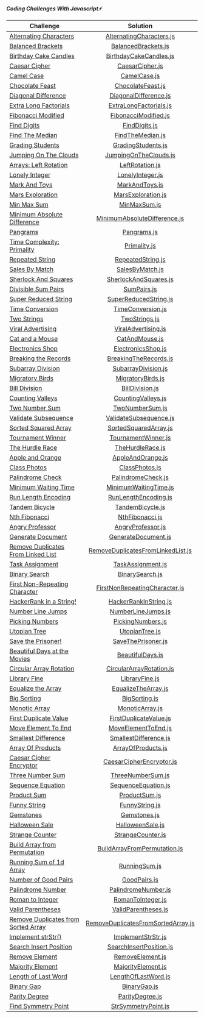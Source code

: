 ***Coding Challenges With Javascript⚡️***

| Challenge                                                                                                           |                                                              Solution                                                               |
|---------------------------------------------------------------------------------------------------------------------|:-----------------------------------------------------------------------------------------------------------------------------------:|
| [Alternating Characters](https://www.hackerrank.com/challenges/alternating-characters/problem?h_r=internal-search)  |           [AlternatingCharacters.js](https://github.com/esrasen9/algo-challenges-js/blob/master/AlternatingCharacters.js)           |
| [Balanced Brackets](https://www.hackerrank.com/challenges/balanced-brackets/problem?h_r=internal-search)            |                [BalancedBrackets.js](https://github.com/esrasen9/algo-challenges-js/blob/master/BalancedBrackets.js)                | 
| [Birthday Cake Candles](https://www.hackerrank.com/challenges/birthday-cake-candles/problem?h_r=internal-search)    |             [BirthdayCakeCandles.js](https://github.com/esrasen9/algo-challenges-js/blob/master/BirthdayCakeCandles.js)             |
| [Caesar Cipher](https://www.hackerrank.com/challenges/caesar-cipher-1/problem)                                      |                    [CaesarCipher.js](https://github.com/esrasen9/algo-challenges-js/blob/master/CaesarCipher.js)                    |
| [Camel Case](https://www.hackerrank.com/challenges/camelcase/problem)                                               |                       [CamelCase.js](https://github.com/esrasen9/algo-challenges-js/blob/master/CamelCase.js)                       |
| [Chocolate Feast](https://www.hackerrank.com/challenges/chocolate-feast/problem)                                    |                  [ChocolateFeast.js](https://github.com/esrasen9/algo-challenges-js/blob/master/ChocolateFeast.js)                  |
| [Diagonal Difference](https://www.hackerrank.com/challenges/diagonal-difference/problem)                            |              [DiagonalDifference.js](https://github.com/esrasen9/algo-challenges-js/blob/master/DiagonalDifference.js)              |
| [Extra Long Factorials](https://www.hackerrank.com/challenges/extra-long-factorials/problem)                        |             [ExtraLongFactorials.js](https://github.com/esrasen9/algo-challenges-js/blob/master/ExtraLongFactorials.js)             |
| [Fibonacci Modified](https://www.hackerrank.com/challenges/fibonacci-modified/problem)                              |               [FibonacciModified.js](https://github.com/esrasen9/algo-challenges-js/blob/master/FibonacciModified.js)               |
| [Find Digits](https://www.hackerrank.com/challenges/find-digits/problem)                                            |                      [FindDigits.js](https://github.com/esrasen9/algo-challenges-js/blob/master/FindDigits.js)                      |
| [Find The Median](https://www.hackerrank.com/challenges/find-the-median/problem)                                    |                   [FindTheMedian.js](https://github.com/esrasen9/algo-challenges-js/blob/master/FindTheMedian.js)                   |
| [Grading Students](https://www.hackerrank.com/challenges/three-month-preparation-kit-grading/problem)               |                 [GradingStudents.js](https://github.com/esrasen9/algo-challenges-js/blob/master/GradingStudents.js)                 |
| [Jumping On The Clouds](https://www.hackerrank.com/challenges/jumping-on-the-clouds/problem)                        |              [JumpingOnTheClouds.js](https://github.com/esrasen9/algo-challenges-js/blob/master/JumpingOnTheClouds.js)              |
| [Arrays: Left Rotation](https://www.hackerrank.com/challenges/ctci-array-left-rotation/problem)                     |                    [LeftRotation.js](https://github.com/esrasen9/algo-challenges-js/blob/master/LeftRotation.js)                    |
| [Lonely Integer](https://www.hackerrank.com/challenges/ctci-lonely-integer/problem)                                 |                   [LonelyInteger.js](https://github.com/esrasen9/algo-challenges-js/blob/master/LonelyInteger.js)                   |
| [Mark And Toys](https://www.hackerrank.com/challenges/mark-and-toys/problem)                                        |                     [MarkAndToys.js](https://github.com/esrasen9/algo-challenges-js/blob/master/MarkAndToys.js)                     |
| [Mars Exploration](https://www.hackerrank.com/challenges/mars-exploration/problem)                                  |                 [MarsExploration.js](https://github.com/esrasen9/algo-challenges-js/blob/master/MarsExploration.js)                 |
| [Min Max Sum](https://www.hackerrank.com/challenges/mini-max-sum/problem)                                           |                       [MinMaxSum.js](https://github.com/esrasen9/algo-challenges-js/blob/master/MinMaxSum.js)                       |
| [Minimum Absolute Difference](https://www.hackerrank.com/challenges/minimum-absolute-difference-in-an-array/problem) |       [MinimumAbsoluteDifference.js](https://github.com/esrasen9/algo-challenges-js/blob/master/MinimumAbsoluteDifference.js)       |
| [Pangrams](https://www.hackerrank.com/challenges/pangrams/problem)                                                  |                        [Pangrams.js](https://github.com/esrasen9/algo-challenges-js/blob/master/Pangrams.js)                        |
| [Time Complexity: Primality](https://www.hackerrank.com/challenges/ctci-big-o/problem)                              |                       [Primality.js](https://github.com/esrasen9/algo-challenges-js/blob/master/Primality.js)                       |
| [Repeated String](https://www.hackerrank.com/challenges/repeated-string/problem)                                    |                  [RepeatedString.js](https://github.com/esrasen9/algo-challenges-js/blob/master/RepeatedString.js)                  |
| [Sales By Match](https://www.hackerrank.com/challenges/sock-merchant/problem)                                       |                    [SalesByMatch.js](https://github.com/esrasen9/algo-challenges-js/blob/master/SalesByMatch.js)                    |
| [Sherlock And Squares](https://www.hackerrank.com/challenges/sherlock-and-squares/problem)                          |              [SherlockAndSquares.js](https://github.com/esrasen9/algo-challenges-js/blob/master/SherlockAndSquares.js)              |
| [Divisible Sum Pairs](https://www.hackerrank.com/challenges/divisible-sum-pairs/problem)                            |                        [SumPairs.js](https://github.com/esrasen9/algo-challenges-js/blob/master/SumPairs.js)                        |
| [Super Reduced String](https://www.hackerrank.com/challenges/reduced-string/problem)                                |              [SuperReducedString.js](https://github.com/esrasen9/algo-challenges-js/blob/master/SuperReducedString.js)              |
| [Time Conversion](https://www.hackerrank.com/challenges/time-conversion/problem)                                    |                  [TimeConversion.js](https://github.com/esrasen9/algo-challenges-js/blob/master/TimeConversion.js)                  |
| [Two Strings](https://www.hackerrank.com/challenges/two-strings/problem)                                            |                      [TwoStrings.js](https://github.com/esrasen9/algo-challenges-js/blob/master/TwoStrings.js)                      |
| [Viral Advertising](https://www.hackerrank.com/challenges/strange-advertising/problem)                              |                [ViralAdvertising.js](https://github.com/esrasen9/algo-challenges-js/blob/master/ViralAdvertising.js)                |
| [Cat and a Mouse](https://www.hackerrank.com/challenges/cats-and-a-mouse/problem)                                   |                     [CatAndMouse.js](https://github.com/esrasen9/algo-challenges-js/blob/master/CatAndMouse.js)                     |
| [Electronics Shop](https://www.hackerrank.com/challenges/electronics-shop/problem)                                  |                 [ElectronicsShop.js](https://github.com/esrasen9/algo-challenges-js/blob/master/ElectronicsShop.js)                 |
| [Breaking the Records](https://www.hackerrank.com/challenges/breaking-best-and-worst-records/problem)               |              [BreakingTheRecords.js](https://github.com/esrasen9/algo-challenges-js/blob/master/BreakingTheRecords.js)              |
| [Subarray Division](https://www.hackerrank.com/challenges/the-birthday-bar/problem)                                 |                [SubarrayDivision.js](https://github.com/esrasen9/algo-challenges-js/blob/master/SubarrayDivision.js)                |
| [Migratory Birds](https://www.hackerrank.com/challenges/migratory-birds/problem)                                    |                  [MigratoryBirds.js](https://github.com/esrasen9/algo-challenges-js/blob/master/MigratoryBirds.js)                  |
| [Bill Division](https://www.hackerrank.com/challenges/bon-appetit/problem)                                          |                    [BillDivision.js](https://github.com/esrasen9/algo-challenges-js/blob/master/BillDivision.js)                    |
| [Counting Valleys](https://www.hackerrank.com/challenges/counting-valleys/problem)                                  |                 [CountingValleys.js](https://github.com/esrasen9/algo-challenges-js/blob/master/CountingValleys.js)                 |
| [Two Number Sum](https://www.algoexpert.io/questions/Two%20Number%20Sum)                                            |                    [TwoNumberSum.js](https://github.com/esrasen9/algo-challenges-js/blob/master/TwoNumberSum.js)                    |
| [Validate Subsequence](https://www.algoexpert.io/questions/Validate%20Subsequence)                                  |             [ValidateSubsequence.js](https://github.com/esrasen9/algo-challenges-js/blob/master/ValidateSubsequence.js)             |
| [Sorted Squared Array](https://www.algoexpert.io/questions/Sorted%20Squared%20Array)                                |              [SortedSquaredArray.js](https://github.com/esrasen9/algo-challenges-js/blob/master/SortedSquaredArray.js)              |
| [Tournament Winner](https://www.algoexpert.io/questions/Tournament%20Winner)                                        |                [TournamentWinner.js](https://github.com/esrasen9/algo-challenges-js/blob/master/TournamentWinner.js)                |
| [The Hurdle Race](https://www.hackerrank.com/challenges/the-hurdle-race/problem)                                    |                   [TheHurdleRace.js](https://github.com/esrasen9/algo-challenges-js/blob/master/TheHurdleRace.js)                   |
| [Apple and Orange](https://www.hackerrank.com/challenges/apple-and-orange/problem)                                  |                  [AppleAndOrange.js](https://github.com/esrasen9/algo-challenges-js/blob/master/AppleAndOrange.js)                  |
| [Class Photos](https://www.algoexpert.io/questions/Class%20Photos)                                                  |                     [ClassPhotos.js](https://github.com/esrasen9/algo-challenges-js/blob/master/ClassPhotos.js)                     | 
| [Palindrome Check](https://www.algoexpert.io/questions/Palindrome%20Check)                                          |                 [PalindromeCheck.js](https://github.com/esrasen9/algo-challenges-js/blob/master/PalindromeCheck.js)                 |
| [Minimum Waiting Time](https://www.algoexpert.io/questions/Minimum%20Waiting%20Time)                                |              [MinimumWaitingTime.js](https://github.com/esrasen9/algo-challenges-js/blob/master/MinimumWaitingTime.js)              |
| [Run Length Encoding](https://www.algoexpert.io/questions/Run-Length%20Encoding)                                    |               [RunLengthEncoding.js](https://github.com/esrasen9/algo-challenges-js/blob/master/RunLengthEncoding.js)               |
| [Tandem Bicycle](https://www.algoexpert.io/questions/Tandem%20Bicycle)                                              |                   [TandemBicycle.js](https://github.com/esrasen9/algo-challenges-js/blob/master/TandemBicycle.js)                   |
| [Nth Fibonacci](https://www.algoexpert.io/questions/Nth%20Fibonacci)                                                |                    [NthFibonacci.js](https://github.com/esrasen9/algo-challenges-js/blob/master/NthFibonacci.js)                    |
| [Angry Professor](https://www.hackerrank.com/challenges/angry-professor/problem)                                    |                  [AngryProfessor.js](https://github.com/esrasen9/algo-challenges-js/blob/master/AngryProfessor.js)                  |
| [Generate Document](https://www.algoexpert.io/questions/Generate%20Document)                                        |                [GenerateDocument.js](https://github.com/esrasen9/algo-challenges-js/blob/master/GenerateDocument.js)                |
| [Remove Duplicates From Linked List](https://www.algoexpert.io/questions/Remove%20Duplicates%20From%20Linked%20List) |  [RemoveDuplicatesFromLinkedList.js](https://github.com/esrasen9/algo-challenges-js/blob/master/RemoveDuplicatesFromLinkedList.js)  |
| [Task Assignment](https://www.algoexpert.io/questions/Task%20Assignment)                                            |                  [TaskAssignment.js](https://github.com/esrasen9/algo-challenges-js/blob/master/TaskAssignment.js)                  |
| [Binary Search](https://www.algoexpert.io/questions/Binary%20Search)                                                |                    [BinarySearch.js](https://github.com/esrasen9/algo-challenges-js/blob/master/BinarySearch.js)                    |
| [First Non-Repeating Character](https://www.algoexpert.io/questions/First%20Non-Repeating%20Character)              |      [FirstNonRepeatingCharacter.js](https://github.com/esrasen9/algo-challenges-js/blob/master/FirstNonRepeatingCharacter.js)      |
| [HackerRank in a String!](https://www.hackerrank.com/challenges/hackerrank-in-a-string/problem?isFullScreen=false)  |              [HackerRankInString.js](https://github.com/esrasen9/algo-challenges-js/blob/master/HackerRankInString.js)              |
| [Number Line Jumps](https://www.hackerrank.com/challenges/kangaroo/problem)                                         |                 [NumberLineJumps.js](https://github.com/esrasen9/algo-challenges-js/blob/master/NumberLineJumps.js)                 |
| [Picking Numbers](https://www.hackerrank.com/challenges/picking-numbers/problem?isFullScreen=false)                 |                  [PickingNumbers.js](https://github.com/esrasen9/algo-challenges-js/blob/master/PickingNumbers.js)                  |
| [Utopian Tree](https://www.hackerrank.com/challenges/utopian-tree/problem?isFullScreen=false)                       |                     [UtopianTree.js](https://github.com/esrasen9/algo-challenges-js/blob/master/UtopianTree.js)                     |
| [Save the Prisoner!](https://www.hackerrank.com/challenges/save-the-prisoner/problem?isFullScreen=false)            |                 [SaveThePrisoner.js](https://github.com/esrasen9/algo-challenges-js/blob/master/SaveThePrisoner.js)                 |
| [Beautiful Days at the Movies](https://www.hackerrank.com/challenges/beautiful-days-at-the-movies/problem)          |                   [BeautifulDays.js](https://github.com/esrasen9/algo-challenges-js/blob/master/BeautifulDays.js)                   |
| [Circular Array Rotation](https://www.hackerrank.com/challenges/circular-array-rotation/problem)                    |           [CircularArrayRotation.js](https://github.com/esrasen9/algo-challenges-js/blob/master/CircularArrayRotation.js)           |
| [Library Fine](https://www.hackerrank.com/challenges/library-fine/problem)                                          |                     [LibraryFine.js](https://github.com/esrasen9/algo-challenges-js/blob/master/LibraryFine.js)                     |
| [Equalize the Array](https://www.hackerrank.com/challenges/equality-in-a-array/problem)                             |                [EqualizeTheArray.js](https://github.com/esrasen9/algo-challenges-js/blob/master/EqualizeTheArray.js)                |
| [Big Sorting](https://www.hackerrank.com/challenges/big-sorting/problem)                                            |                      [BigSorting.js](https://github.com/esrasen9/algo-challenges-js/blob/master/BigSorting.js)                      |
| [Monotic Array](https://www.algoexpert.io/questions/Monotonic%20Array)                                              |                    [MonoticArray.js](https://github.com/esrasen9/algo-challenges-js/blob/master/MonoticArray.js)                    |
| [First Duplicate Value](https://www.algoexpert.io/questions/First%20Duplicate%20Value)                              |             [FirstDuplicateValue.js](https://github.com/esrasen9/algo-challenges-js/blob/master/FirstDuplicateValue.js)             |
| [Move Element To End](https://www.algoexpert.io/questions/Move%20Element%20To%20End)                                |                [MoveElementToEnd.js](https://github.com/esrasen9/algo-challenges-js/blob/master/MoveElementToEnd.js)                |
| [Smallest Difference](https://www.algoexpert.io/questions/Smallest%20Difference)                                    |              [SmallestDifference.js](https://github.com/esrasen9/algo-challenges-js/blob/master/SmallestDifference.js)              |
| [Array Of Products](https://www.algoexpert.io/questions/Array%20Of%20Products)                                      |                 [ArrayOfProducts.js](https://github.com/esrasen9/algo-challenges-js/blob/master/ArrayOfProducts.js)                 |
| [Caesar Cipher Encryptor](https://www.algoexpert.io/questions/Caesar%20Cipher%20Encryptor)                          |           [CaesarCipherEncryptor.js](https://github.com/esrasen9/algo-challenges-js/blob/master/CaesarCipherEncryptor.js)           |
| [Three Number Sum](https://www.algoexpert.io/questions/Three%20Number%20Sum)                                        |                  [ThreeNumberSum.js](https://github.com/esrasen9/algo-challenges-js/blob/master/ThreeNumberSum.js)                  |
| [Sequence Equation](https://www.hackerrank.com/challenges/permutation-equation/problem)                             |                [SequenceEquation.js](https://github.com/esrasen9/algo-challenges-js/blob/master/SequenceEquation.js)                |
| [Product Sum](https://www.algoexpert.io/questions/Product%20Sum)                                                    |                      [ProductSum.js](https://github.com/esrasen9/algo-challenges-js/blob/master/ProductSum.js)                      |
| [Funny String](https://www.hackerrank.com/challenges/funny-string/problem)                                          |                     [FunnyString.js](https://github.com/esrasen9/algo-challenges-js/blob/master/FunnyString.js)                     |
| [Gemstones](https://www.hackerrank.com/challenges/gem-stones/problem)                                               |                       [Gemstones.js](https://github.com/esrasen9/algo-challenges-js/blob/master/Gemstones.js)                       |
| [Halloween Sale](https://www.hackerrank.com/challenges/halloween-sale/problem)                                      |                   [HalloweenSale.js](https://github.com/esrasen9/algo-challenges-js/blob/master/HalloweenSale.js)                   |
| [Strange Counter](https://www.hackerrank.com/challenges/strange-code/problem)                                       |                  [StrangeCounter.js](https://github.com/esrasen9/algo-challenges-js/blob/master/StrangeCounter.js)                  |
| [Build Array from Permutation](https://leetcode.com/problems/build-array-from-permutation/)                         |       [BuildArrayFromPermutation.js](https://github.com/esrasen9/algo-challenges-js/blob/master/BuildArrayFromPermutation.js)       |
| [Running Sum of 1d Array](https://leetcode.com/problems/running-sum-of-1d-array/)                                   |                      [RunningSum.js](https://github.com/esrasen9/algo-challenges-js/blob/master/RunningSum.js)                      |
| [Number of Good Pairs](https://leetcode.com/problems/number-of-good-pairs/)                                         |                       [GoodPairs.js](https://github.com/esrasen9/algo-challenges-js/blob/master/GoodPairs.js)                       |
| [Palindrome Number](https://leetcode.com/problems/palindrome-number/)                                               |                [PalindromeNumber.js](https://github.com/esrasen9/algo-challenges-js/blob/master/PalindromeNumber.js)                |
| [Roman to Integer](https://leetcode.com/problems/roman-to-integer/)                                                 |                  [RomanToInteger.js](https://github.com/esrasen9/algo-challenges-js/blob/master/RomanToInteger.js)                  |
| [Valid Parentheses](https://leetcode.com/problems/valid-parentheses/)                                               |                [ValidParentheses.js](https://github.com/esrasen9/algo-challenges-js/blob/master/ValidParentheses.js)                |
| [Remove Duplicates from Sorted Array](https://leetcode.com/problems/remove-duplicates-from-sorted-array)            | [RemoveDuplicatesFromSortedArray.js](https://github.com/esrasen9/algo-challenges-js/blob/master/RemoveDuplicatesFromSortedArray.js) |
| [Implement strStr()](https://leetcode.com/problems/implement-strstr)                                                |                 [ImplementStrStr.js](https://github.com/esrasen9/algo-challenges-js/blob/master/ImplementStrStr.js)                 |
| [Search Insert Position](https://leetcode.com/problems/search-insert-position)                                      |            [SearchInsertPosition.js](https://github.com/esrasen9/algo-challenges-js/blob/master/SearchInsertPosition.js)            |
| [Remove Element](https://leetcode.com/problems/remove-element)                                                      |                   [RemoveElement.js](https://github.com/esrasen9/algo-challenges-js/blob/master/RemoveElement.js)                   |
| [Majority Element](https://leetcode.com/problems/majority-element/)                                                 |                 [MajorityElement.js](https://github.com/esrasen9/algo-challenges-js/blob/master/MajorityElement.js)                 |
| [Length of Last Word](https://leetcode.com/problems/length-of-last-word)                                            |                [LengthOfLastWord.js](https://github.com/esrasen9/algo-challenges-js/blob/master/LengthOfLastWord.js)                |
| [Binary Gap]()                                                                                                      |                       [BinaryGap.js](https://github.com/esrasen9/algo-challenges-js/blob/master/BinaryGap.js)                       |                                                    
| [Parity Degree](https://app.codility.com/programmers/trainings/5/parity_degree)                                     |                    [ParityDegree.js](https://github.com/esrasen9/algo-challenges-js/blob/master/ParityDegree.js)                    |                                                    
| [Find Symmetry Point](https://app.codility.com/programmers/trainings/4/str_symmetry_point)                          |                [StrSymmetryPoint.js](https://github.com/esrasen9/algo-challenges-js/blob/master/StrSymmetryPoint.js)                |